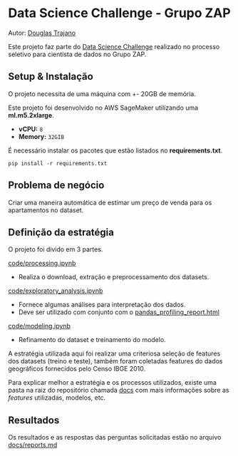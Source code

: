 # Data Science Challenge - Grupo ZAP

Autor: [Douglas Trajano](https://dougtrajano.github.io/resume/)

Este projeto faz parte do [Data Science Challenge](https://grupozap.github.io/cultura/challenges/data-science.html) realizado no processo seletivo para cientista de dados no Grupo ZAP.

## Setup & Instalação

O projeto necessita de uma máquina com +- 20GB de memória.

Este projeto foi desenvolvido no AWS SageMaker utilizando uma **ml.m5.2xlarge**.

- **vCPU:** `8`
- **Memory:** `32GIB`

É necessário instalar os pacotes que estão listados no **requirements.txt**.

```
pip install -r requirements.txt
```

## Problema de negócio

Criar uma maneira automática de estimar um preço de venda para os apartamentos no dataset.

## Definição da estratégia

O projeto foi divido em 3 partes.

[code/processing.ipynb](code/processing.ipynb)
- Realiza o download, extração e preprocessamento dos datasets.

[code/exploratory_analysis.ipynb](code/exploratory_analysis.ipynb)
- Fornece algumas análises para interpretação dos dados.
- Deve ser utilizado com conjunto com o [pandas_profiling_report.html](pandas_profiling_report.html)

[code/modeling.ipynb](code/modeling.ipynb)
- Refinamento do dataset e treinamento do modelo.

A estratégia utilizada aqui foi realizar uma criteriosa seleção de features dos datasets (treino e teste), também foram coletadas features do dados geográficos fornecidos pelo Censo IBGE 2010.

Para explicar melhor a estratégia e os processos utilizados, existe uma pasta na raiz do repositório chamada [docs](docs) com mais informações sobre as *features* utilizadas, modelos, etc.

## Resultados

Os resultados e as respostas das perguntas solicitadas estão no arquivo [docs/reports.md](docs/reports.md)

